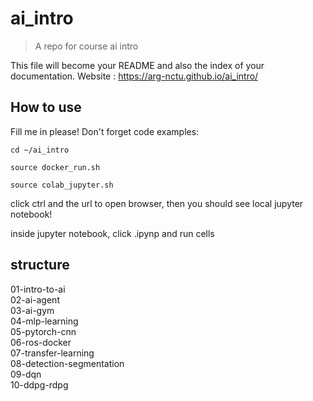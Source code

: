 # ai_intro
> A repo for course ai intro


This file will become your README and also the index of your documentation.
Website : https://arg-nctu.github.io/ai_intro/

## How to use

Fill me in please! Don't forget code examples:

`cd ~/ai_intro`

`source docker_run.sh`

`source colab_jupyter.sh`

click ctrl and the url to open browser, then you should see local jupyter notebook!

inside jupyter notebook, click .ipynp and run cells

## structure

01-intro-to-ai           
02-ai-agent          
03-ai-gym         
04-mlp-learning                 
05-pytorch-cnn            
06-ros-docker                  
07-transfer-learning           
08-detection-segmentation         
09-dqn                     
10-ddpg-rdpg
